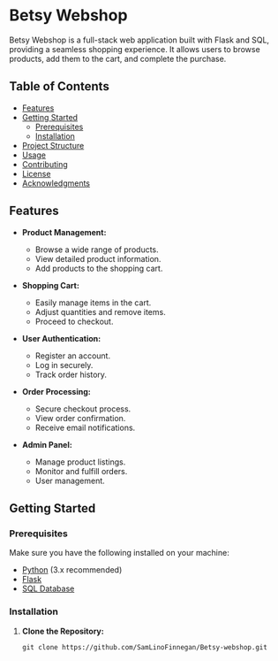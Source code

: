 # Betsy Webshop

Betsy Webshop is a full-stack web application built with Flask and SQL, providing a seamless shopping experience. It allows users to browse products, add them to the cart, and complete the purchase.

## Table of Contents

- [Features](#features)
- [Getting Started](#getting-started)
  - [Prerequisites](#prerequisites)
  - [Installation](#installation)
- [Project Structure](#project-structure)
- [Usage](#usage)
- [Contributing](#contributing)
- [License](#license)
- [Acknowledgments](#acknowledgments)

## Features

- **Product Management:**
  - Browse a wide range of products.
  - View detailed product information.
  - Add products to the shopping cart.

- **Shopping Cart:**
  - Easily manage items in the cart.
  - Adjust quantities and remove items.
  - Proceed to checkout.

- **User Authentication:**
  - Register an account.
  - Log in securely.
  - Track order history.

- **Order Processing:**
  - Secure checkout process.
  - View order confirmation.
  - Receive email notifications.

- **Admin Panel:**
  - Manage product listings.
  - Monitor and fulfill orders.
  - User management.

## Getting Started

### Prerequisites

Make sure you have the following installed on your machine:

- [Python](https://www.python.org/) (3.x recommended)
- [Flask](https://flask.palletsprojects.com/en/2.0.x/)
- [SQL Database](your-database-link)

### Installation

1. **Clone the Repository:**

   ```
   git clone https://github.com/SamLinoFinnegan/Betsy-webshop.git
  ```

